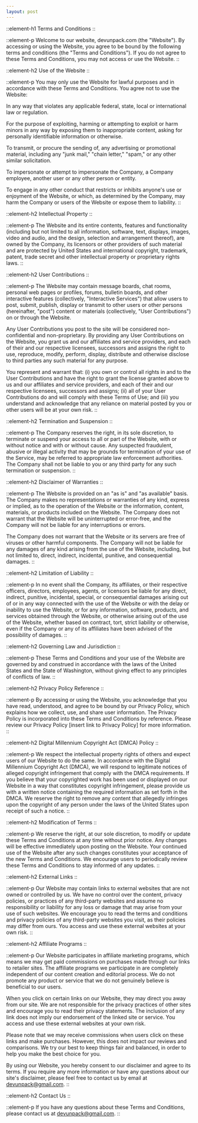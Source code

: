 ```yaml
---
layout: post
---
```


::element-h1
Terms and Conditions
::


::element-p
Welcome to our website, devunpack.com (the "Website"). By accessing or using the Website, you agree to be bound by the following terms and conditions (the "Terms and Conditions"). If you do not agree to these Terms and Conditions, you may not access or use the Website.
::

::element-h2
Use of the Website
::

::element-p
You may only use the Website for lawful purposes and in accordance with these Terms and Conditions. You agree not to use the Website:

In any way that violates any applicable federal, state, local or international law or regulation.

For the purpose of exploiting, harming or attempting to exploit or harm minors in any way by exposing them to inappropriate content, asking for personally identifiable information or otherwise.

To transmit, or procure the sending of, any advertising or promotional material, including any "junk mail," "chain letter," "spam," or any other similar solicitation.

To impersonate or attempt to impersonate the Company, a Company employee, another user or any other person or entity.

To engage in any other conduct that restricts or inhibits anyone's use or enjoyment of the Website, or which, as determined by the Company, may harm the Company or users of the Website or expose them to liability.
::

::element-h2
Intellectual Property
::

::element-p
The Website and its entire contents, features and functionality (including but not limited to all information, software, text, displays, images, video and audio, and the design, selection and arrangement thereof), are owned by the Company, its licensors or other providers of such material and are protected by United States and international copyright, trademark, patent, trade secret and other intellectual property or proprietary rights laws.
::

::element-h2
User Contributions
::

::element-p
The Website may contain message boards, chat rooms, personal web pages or profiles, forums, bulletin boards, and other interactive features (collectively, "Interactive Services") that allow users to post, submit, publish, display or transmit to other users or other persons (hereinafter, "post") content or materials (collectively, "User Contributions") on or through the Website.

Any User Contributions you post to the site will be considered non-confidential and non-proprietary. By providing any User Contributions on the Website, you grant us and our affiliates and service providers, and each of their and our respective licensees, successors and assigns the right to use, reproduce, modify, perform, display, distribute and otherwise disclose to third parties any such material for any purpose.

You represent and warrant that: (i) you own or control all rights in and to the User Contributions and have the right to grant the license granted above to us and our affiliates and service providers, and each of their and our respective licensees, successors and assigns; (ii) all of your User Contributions do and will comply with these Terms of Use; and (iii) you understand and acknowledge that any reliance on material posted by you or other users will be at your own risk.
::

::element-h2
Termination and Suspension
::

::element-p
The Company reserves the right, in its sole discretion, to terminate or suspend your access to all or part of the Website, with or without notice and with or without cause. Any suspected fraudulent, abusive or illegal activity that may be grounds for termination of your use of the Service, may be referred to appropriate law enforcement authorities. The Company shall not be liable to you or any third party for any such termination or suspension.
::

::element-h2
Disclaimer of Warranties
::

::element-p
The Website is provided on an "as is" and "as available" basis. The Company makes no representations or warranties of any kind, express or implied, as to the operation of the Website or the information, content, materials, or products included on the Website. The Company does not warrant that the Website will be uninterrupted or error-free, and the Company will not be liable for any interruptions or errors.

The Company does not warrant that the Website or its servers are free of viruses or other harmful components. The Company will not be liable for any damages of any kind arising from the use of the Website, including, but not limited to, direct, indirect, incidental, punitive, and consequential damages.
::

::element-h2
Limitation of Liability
::

::element-p
In no event shall the Company, its affiliates, or their respective officers, directors, employees, agents, or licensors be liable for any direct, indirect, punitive, incidental, special, or consequential damages arising out of or in any way connected with the use of the Website or with the delay or inability to use the Website, or for any information, software, products, and services obtained through the Website, or otherwise arising out of the use of the Website, whether based on contract, tort, strict liability or otherwise, even if the Company or any of its affiliates have been advised of the possibility of damages.
::

::element-h2
Governing Law and Jurisdiction
::

::element-p
These Terms and Conditions and your use of the Website are governed by and construed in accordance with the laws of the United States and the State of Washington, without giving effect to any principles of conflicts of law.
::

::element-h2
Privacy Policy Reference
::

::element-p
By accessing or using the Website, you acknowledge that you have read, understood, and agree to be bound by our Privacy Policy, which explains how we collect, use, and share user information. The Privacy Policy is incorporated into these Terms and Conditions by reference. Please review our Privacy Policy [insert link to Privacy Policy] for more information.
::

::element-h2
Digital Millennium Copyright Act (DMCA) Policy
::

::element-p
We respect the intellectual property rights of others and expect users of our Website to do the same. In accordance with the Digital Millennium Copyright Act (DMCA), we will respond to legitimate notices of alleged copyright infringement that comply with the DMCA requirements. If you believe that your copyrighted work has been used or displayed on our Website in a way that constitutes copyright infringement, please provide us with a written notice containing the required information as set forth in the DMCA. We reserve the right to remove any content that allegedly infringes upon the copyright of any person under the laws of the United States upon receipt of such a notice.
::

::element-h2
Modification of Terms
::

::element-p
We reserve the right, at our sole discretion, to modify or update these Terms and Conditions at any time without prior notice. Any changes will be effective immediately upon posting on the Website. Your continued use of the Website after any such changes constitutes your acceptance of the new Terms and Conditions. We encourage users to periodically review these Terms and Conditions to stay informed of any updates.
::

::element-h2
External Links
::

::element-p
Our Website may contain links to external websites that are not owned or controlled by us. We have no control over the content, privacy policies, or practices of any third-party websites and assume no responsibility or liability for any loss or damage that may arise from your use of such websites. We encourage you to read the terms and conditions and privacy policies of any
third-party websites you visit, as their policies may differ from ours. You access and use these external websites at your own risk.
::

::element-h2
Affiliate Programs
::

::element-p
Our Website participates in affiliate marketing programs, which means we may get paid commissions on purchases made through our links to retailer sites. The affiliate programs we participate in are completely independent of our content creation and editorial process. We do not promote any product or service that we do not genuinely believe is beneficial to our users.

When you click on certain links on our Website, they may direct you away from our site. We are not responsible for the privacy practices of other sites and encourage you to read their privacy statements. The inclusion of any link does not imply our endorsement of the linked site or service. You access and use these external websites at your own risk.

Please note that we may receive commissions when users click on these links and make purchases. However, this does not impact our reviews and comparisons. We try our best to keep things fair and balanced, in order to help you make the best choice for you.

By using our Website, you hereby consent to our disclaimer and agree to its terms. If you require any more information or have any questions about our site's disclaimer, please feel free to contact us by email at devunpack@gmail.com.
::

::element-h2
Contact Us
::

::element-p
If you have any questions about these Terms and Conditions, please contact us at devunpack@gmail.com.
::
